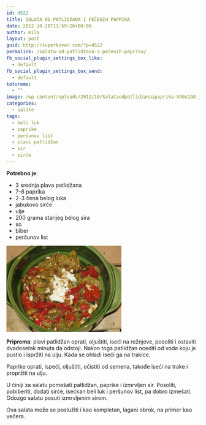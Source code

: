 ```yaml
---
id: 4522
title: SALATA OD PATLIDžANA I PEČENIH PAPRIKA
date: 2012-10-20T11:59:26+00:00
author: mila
layout: post
guid: http://superkuvar.com/?p=4522
permalink: /salata-od-patlidžana-i-pečenih-paprika/
fb_social_plugin_settings_box_like:
  - default
fb_social_plugin_settings_box_send:
  - default
totvreme:
  - ""
image: /wp-content/uploads/2012/10/Salataodpatlidzanaipaprika-940x198.jpg
categories:
  - salate
tags:
  - beli luk
  - paprike
  - peršunov list
  - plavi patlidžan
  - sir
  - sirće
---
```

**Potrebno je**:

  * 3 srednja plava patlidžana
  * 7-8 paprika
  * 2-3 čena belog luka
  * jabukovo sirće
  * ulje
  * 200 grama starijeg belog sira
  * so
  * biber
  * peršunov list

<img class="alignnone size-medium wp-image-4523" title="Salataodpatlidzanaipaprika" src="/wp-content/uploads/2012/10/Salataodpatlidzanaipaprika-1024x768.jpg" alt="" width="300" height="225" /> 

**Priprema**: plavi patlidžan oprati, oljuštiti, iseći na režnjeve, posoliti i ostaviti dvadesetak minuta da odstoji. Nakon toga patlidžan ocediti od vode koju je pustio i ispržiti na ulju. Kada se ohladi iseći ga na trakice.

Paprike oprati, ispeći, oljuštiti, očistiti od semena, takođe iseći na trake i propržiti na ulju.

U činiji za salatu pomešati patlidžan, paprike i izmrvljen sir. Posoliti, pobiberiti, dodati sirće, iseckan beli luk i peršunov list, pa dobro izmešati. Odozgo salatu posuti izmrvljenim sirom.

Ova salata može se poslužiti i kao kompletan, lagani obrok, na primer kao večera.